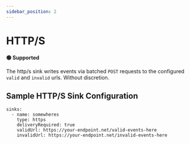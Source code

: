 ```yaml
---
sidebar_position: 2
---
```


# HTTP/S

**🟢 Supported**

The http/s sink writes events via batched `POST` requests to the configured `valid` and `invalid` urls. Without discretion.


## Sample HTTP/S Sink Configuration

```
sinks:
  - name: somewheres
    type: https
    deliveryRequired: true
    validUrl: https://your-endpoint.net/valid-events-here
    invalidUrl: https://your-endpoint.net/invalid-events-here
```

